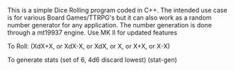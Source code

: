 This is a simple Dice Rolling program coded in C++. 
The intended use case is for various Board Games/TTRPG's but it can also work as a random number generator for any application.
The number generation is done through a mt19937 engine.
Use MK II for updated features

To Roll: 
(XdX+X, or XdX-X, or XdX, or X, or X+X, or X-X)

To generate stats (set of 6, 4d6 discard lowest)
(stat-gen)
